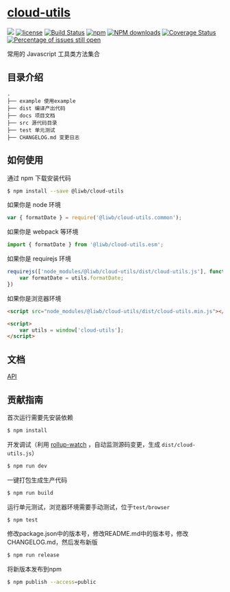 # [cloud-utils](https://github.com/cklwblove/cloud-utils)
[![](https://img.shields.io/badge/Powered%20by-cloud--utils-brightgreen.svg)](https://github.com/cklwblove/cloud-utils)
[![license](https://img.shields.io/badge/license-MIT-blue.svg)](https://github.com/yanhaijing/jslib-base/blob/master/LICENSE)
[![Build Status](https://travis-ci.org/cklwblove/cloud-utils.svg?branch=master)](https://travis-ci.org/cklwblove/cloud-utils)
[![npm](https://img.shields.io/badge/npm-0.1.0-orange.svg)](https://www.npmjs.com/package/@liwb/cloud-utils)
[![NPM downloads](http://img.shields.io/npm/dm/cloud-utils.svg?style=flat-square)](http://www.npmtrends.com/@liwb/cloud-utils)
[![Coverage Status](https://coveralls.io/repos/github/cklwblove/cloud-utils/badge.svg)](https://coveralls.io/github/cklwblove/cloud-utils)
[![Percentage of issues still open](http://isitmaintained.com/badge/open/cklwblove/cloud-utils.svg)](http://isitmaintained.com/project/cklwblove/cloud-utils "Percentage of issues still open")

常用的 Javascript 工具类方法集合

## 目录介绍

```
.
├── example 使用example
├── dist 编译产出代码
├── docs 项目文档
├── src 源代码目录
├── test 单元测试
├── CHANGELOG.md 变更日志
```

## 如何使用
通过 npm 下载安装代码

```bash
$ npm install --save @liwb/cloud-utils
```

如果你是 node 环境

```js
var { formatDate } = require('@liwb/cloud-utils.common');
```

如果你是 webpack 等环境

```js
import { formatDate } from '@liwb/cloud-utils.esm';
```

如果你是 requirejs 环境

```js
requirejs(['node_modules/@liwb/cloud-utils/dist/cloud-utils.js'], function (utils) {
    var formatDate = utils.formatDate;
})
```

如果你是浏览器环境

```html
<script src="node_modules/@liwb/cloud-utils/dist/cloud-utils.min.js"></script>

<script>
    var utils = window['cloud-utils'];
</script>
```

## 文档
[API](https://cklwblove.github.io/cloud-utils/)

## 贡献指南
首次运行需要先安装依赖

```bash
$ npm install
```
开发调试（利用 [rollup-watch](https://github.com/rollup/rollup-watch) ，自动监测源码变更，生成 `dist/cloud-utils.js`）

```bash
$ npm run dev
```

一键打包生成生产代码

```bash
$ npm run build
```

运行单元测试，浏览器环境需要手动测试，位于`test/browser`

```bash
$ npm test
```

修改package.json中的版本号，修改README.md中的版本号，修改CHANGELOG.md，然后发布新版

```bash
$ npm run release
```

将新版本发布到npm

```bash
$ npm publish --access=public
```
